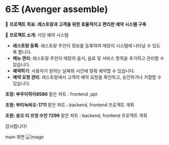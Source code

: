 # 6조 (Avenger assemble)


🥅 **프로젝트 목표:  레스토랑과 고객을 위한 효율적이고 편리한 예약 시스템 구축**

🎯 **프로젝트 소개:**  식당 예약 시스템

- **레스토랑 등록**: 레스토랑 주인이 정보를 등록하여 매장이 시스템에 나타날 수 있도록 합니다.
- **메뉴 관리**: 레스토랑 주인이 매장의 음식, 음료 및 서비스 항목을 추가하고 관리할 수 있습니다.
- **예약하기**: 사용자가 원하는 날짜와 시간에 맞춰 예약할 수 있습니다.
- **예약 요청 관리**: 레스토랑에서 고객의 예약 요청을 확인하고, 승인하거나 거절할 수 있습니다.


**조장: 부주이하이8580**
맡은 파트 : frontend ,ppt

**조원: 부티녹바오-1711**
맡은 파트 :  backend, frontend 프로젝트 계획

**조원: 응오 티 프엉 수안 7299**
맡은 파트 : backend, frontend 프로젝트 계획

감사합니다!

main 화면
![image](https://github.com/user-attachments/assets/1306f27e-cf81-4223-b756-cf7f5ee00471)
